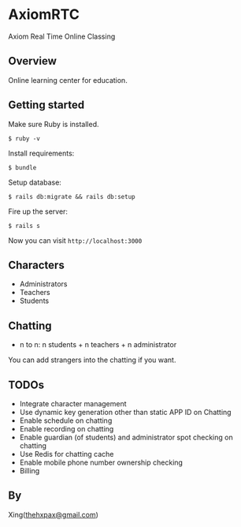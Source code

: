 # AxiomRTC

Axiom Real Time Online Classing

## Overview

Online learning center for education.

## Getting started

Make sure Ruby is installed.

    $ ruby -v

Install requirements:

    $ bundle
    
Setup database:

    $ rails db:migrate && rails db:setup
    
Fire up the server:

    $ rails s
    
Now you can visit `http://localhost:3000`

## Characters

* Administrators
* Teachers
* Students

## Chatting

* n to n: n students + n teachers + n administrator

You can add strangers into the chatting if you want.

## TODOs

* Integrate character management
* Use dynamic key generation other than static APP ID on Chatting
* Enable schedule on chatting
* Enable recording on chatting
* Enable guardian (of students) and administrator spot checking on chatting
* Use Redis for chatting cache
* Enable mobile phone number ownership checking
* Billing

## By

Xing(thehxpax@gmail.com)